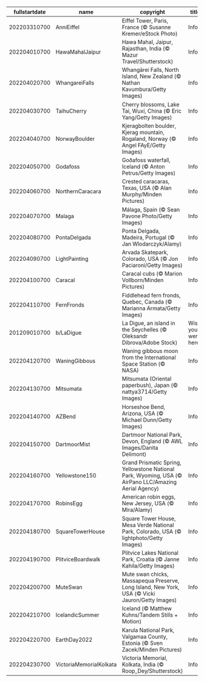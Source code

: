 |fullstartdate|name|copyright|title|image|
|--|--|--|--|--|
202203310700|AnniEiffel|Eiffel Tower, Paris, France (© Susanne Kremer/eStock Photo)|Info|![](/en-AU/2022/04/202203310700AnniEiffel.jpg)|
202204010700|HawaMahalJaipur|Hawa Mahal, Jaipur, Rajasthan, India (© Mazur Travel/Shutterstock)|Info|![](/en-AU/2022/04/202204010700HawaMahalJaipur.jpg)|
202204020700|WhangareiFalls|Whangārei Falls, North Island, New Zealand (© Nathan Kavumbura/Getty Images)|Info|![](/en-AU/2022/04/202204020700WhangareiFalls.jpg)|
202204030700|TaihuCherry|Cherry blossoms, Lake Tai, Wuxi, China (© Eric Yang/Getty Images)|Info|![](/en-AU/2022/04/202204030700TaihuCherry.jpg)|
202204040700|NorwayBoulder|Kjeragbolten boulder, Kjerag mountain, Rogaland, Norway (© Angel FAyE/Getty Images)|Info|![](/en-AU/2022/04/202204040700NorwayBoulder.jpg)|
202204050700|Godafoss|Goðafoss waterfall, Iceland (© Anton Petrus/Getty Images)|Info|![](/en-AU/2022/04/202204050700Godafoss.jpg)|
202204060700|NorthernCaracara|Crested caracaras, Texas, USA (© Alan Murphy/Minden Pictures)|Info|![](/en-AU/2022/04/202204060700NorthernCaracara.jpg)|
202204070700|Malaga|Málaga, Spain (© Sean Pavone Photo/Getty Images)|Info|![](/en-AU/2022/04/202204070700Malaga.jpg)|
202204080700|PontaDelgada|Ponta Delgada, Madeira, Portugal (© Jan Wlodarczyk/Alamy)|Info|![](/en-AU/2022/04/202204080700PontaDelgada.jpg)|
202204090700|LightPainting|Arvada Skatepark, Colorado, USA (© Jon Paciaroni/Getty Images)|Info|![](/en-AU/2022/04/202204090700LightPainting.jpg)|
202204100700|Caracal|Caracal cubs (© Marion Vollborn/Minden Pictures)|Info|![](/en-AU/2022/04/202204100700Caracal.jpg)|
202204110700|FernFronds|Fiddlehead fern fronds, Quebec, Canada (© Marianna Armata/Getty Images)|Info|![](/en-AU/2022/04/202204110700FernFronds.jpg)|
201209010700|b/LaDigue|La Digue, an island in the Seychelles (© Oleksandr Dibrova/Adobe Stock)|Wish you were here?|![](/en-AU/2022/04/201209010700b/LaDigue.jpg)|
202204120700|WaningGibbous|Waning gibbous moon from the International Space Station (© NASA)|Info|![](/en-AU/2022/04/202204120700WaningGibbous.jpg)|
202204130700|Mitsumata|Mitsumata (Oriental paperbush), Japan (© nattya3714/Getty Images)|Info|![](/en-AU/2022/04/202204130700Mitsumata.jpg)|
202204140700|AZBend|Horseshoe Bend, Arizona, USA (© Michael Dunn/Getty Images)|Info|![](/en-AU/2022/04/202204140700AZBend.jpg)|
202204150700|DartmoorMist|Dartmoor National Park, Devon, England (© AWL Images/Danita Delimont)|Info|![](/en-AU/2022/04/202204150700DartmoorMist.jpg)|
202204160700|Yellowstone150|Grand Prismatic Spring, Yellowstone National Park, Wyoming, USA (© AirPano LLC/Amazing Aerial Agency)|Info|![](/en-AU/2022/04/202204160700Yellowstone150.jpg)|
202204170700|RobinsEgg|American robin eggs, New Jersey, USA (© Mira/Alamy)|Info|![](/en-AU/2022/04/202204170700RobinsEgg.jpg)|
202204180700|SquareTowerHouse|Square Tower House, Mesa Verde National Park, Colorado, USA (© lightphoto/Getty Images)|Info|![](/en-AU/2022/04/202204180700SquareTowerHouse.jpg)|
202204190700|PlitviceBoardwalk|Plitvice Lakes National Park, Croatia (© Janne Kahila/Getty Images)|Info|![](/en-AU/2022/04/202204190700PlitviceBoardwalk.jpg)|
202204200700|MuteSwan|Mute swan chicks, Massapequa Preserve, Long Island, New York, USA (© Vicki Jauron/Getty Images)|Info|![](/en-AU/2022/04/202204200700MuteSwan.jpg)|
202204210700|IcelandicSummer|Iceland (© Matthew Kuhns/Tandem Stills + Motion)|Info|![](/en-AU/2022/04/202204210700IcelandicSummer.jpg)|
202204220700|EarthDay2022|Karula National Park, Valgamaa County, Estonia (© Sven Zacek/Minden Pictures)|Info|![](/en-AU/2022/04/202204220700EarthDay2022.jpg)|
202204230700|VictoriaMemorialKolkata|Victoria Memorial, Kolkata, India (© Roop_Dey/Shutterstock)|Info|![](/en-AU/2022/04/202204230700VictoriaMemorialKolkata.jpg)|
